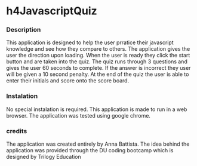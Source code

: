 # h4JavascriptQuiz
### Description 

This application is designed to help the user prratice their javascript knowledge and see how they compare to others.  The application gives the user the direction upon loading.  When the user is ready they click the start button and are taken into the quiz.  The quiz runs through 3 questions and gives the user 60 seconds to complete.  If the answer is incorrect they user will be given a 10 second penalty.  At the end of the quiz the user is able to enter their initials and score onto the score board.

### Instalation
No special instalation is required.  This application is made to run in a web browser.  The application was tested using google chrome.

### credits
The application was created entirely by Anna Battista.  The idea behind the application was provided through the DU coding bootcamp which is designed by Trilogy Education


